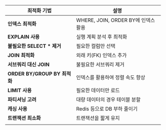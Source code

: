 
| **최적화 기법**                | **설명**                        |
| ------------------------- | ----------------------------- |
| **인덱스 최적화**               | WHERE, JOIN, ORDER BY에 인덱스 활용 |
| **EXPLAIN 사용**            | 실행 계획 분석 후 최적화                |
| **불필요한 SELECT * 제거**      | 필요한 컬럼만 선택                    |
| **JOIN 최적화**              | 외래 키(FK) 인덱스 추가               |
| **서브쿼리 대신 JOIN**          | 불필요한 서브쿼리 제거                  |
| **ORDER BY/GROUP BY 최적화** | 인덱스를 활용하여 정렬 속도 향상            |
| **LIMIT 사용**              | 필요한 데이터만 로드                   |
| **파티셔닝 고려**               | 대량 데이터의 경우 테이블 분할             |
| **캐싱 사용**                 | Redis 등으로 DB 부하 줄이기           |
| **트랜잭션 최소화**              | 트랜잭션을 짧게 유지                   |
|                           |                               |


